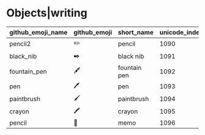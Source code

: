 # Objects|writing

|github_emoji_name|github_emoji|short_name|unicode_index|
|---|---|---|---|
|pencil2|:pencil2:|pencil|1090|
|black_nib|:black_nib:|black nib|1091|
|fountain_pen|:fountain_pen:|fountain pen|1092|
|pen|:pen:|pen|1093|
|paintbrush|:paintbrush:|paintbrush|1094|
|crayon|:crayon:|crayon|1095|
|pencil|:pencil:|memo|1096|

